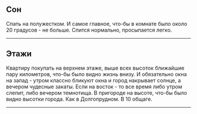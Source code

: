 ## Сон

Спать на полужестком. И самое главное, что-бы в комнате было около 20 градусов - не больше. Спится нормально, просыпается легко. 
***

## Этажи

Квартиру покупать на верхнем этаже, выше всех высоток ближайшие пару километров, что-бы было видно жизнь внизу. И обязательно окна на запад - утром классно бликуют окна и город накрывает солнце, а вечером чудесные закаты. Если на восток - то все время либо утром слепит, либо вечером темнотища. В пригороде на высоте, что-бы было видно высотки города. Как в Долгопрудном. В 10 общаге.  
***

